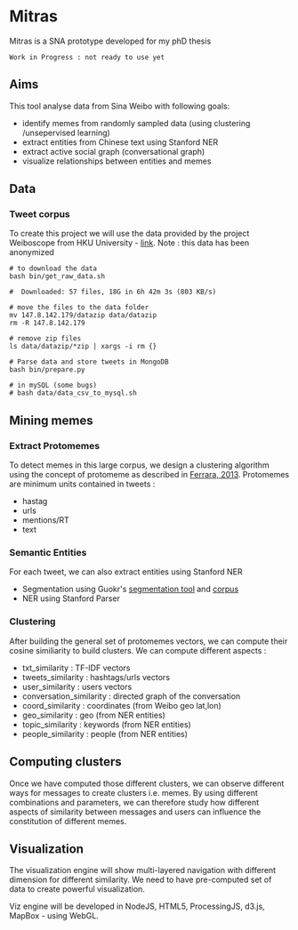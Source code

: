 # Mitras

Mitras is a SNA prototype developed for my phD thesis
	
	Work in Progress : not ready to use yet

## Aims
This tool analyse data from Sina Weibo with following goals:

* identify memes from randomly sampled data (using clustering /unsepervised learning) 
* extract entities from Chinese text using Stanford NER
* extract active social graph (conversational graph)
* visualize relationships between entities and memes


## Data

### Tweet corpus 
To create this project we will use the data provided by the project Weiboscope from HKU University - [link](http://147.8.142.179/datazip/). Note : this data has been anonymized

	# to download the data
	bash bin/get_raw_data.sh

	#  Downloaded: 57 files, 18G in 6h 42m 3s (803 KB/s)

	# move the files to the data folder
	mv 147.8.142.179/datazip data/datazip
	rm -R 147.8.142.179

	# remove zip files
	ls data/datazip/*zip | xargs -i rm {} 
	
	# Parse data and store tweets in MongoDB
	bash bin/prepare.py

	# in mySQL (some bugs)
	# bash data/data_csv_to_mysql.sh


## Mining memes

### Extract Protomemes 
To detect memes in this large corpus, we design a clustering algorithm using the concept of protomeme as described in [Ferrara, 2013](http://www.emilio.ferrara.name/2013/08/01/clustering-memes-in-social-media/). Protomemes are minimum units contained in tweets :

* hastag
* urls
* mentions/RT
* text

### Semantic Entities
For each tweet, we can also extract entities using Stanford NER

* Segmentation using Guokr's [segmentation tool](https://github.com/guokr/gkseg) and [corpus](https://github.com/guokr/corpus)
* NER using Stanford Parser

### Clustering 
After building the general set of protomemes vectors, we can compute their cosine similiarity to build clusters. We can compute different aspects :

* txt_similarity : TF-IDF vectors 
* tweets_similarity : hashtags/urls vectors 
* user_similarity : users vectors 
* conversation_similarity : directed graph of the conversation
* coord_similarity : coordinates (from Weibo geo lat,lon)
* geo_similarity : geo (from NER entities)
* topic_similarity : keywords (from NER entities)
* people_similarity : people (from NER entities)

## Computing clusters
Once we have computed those different clusters, we can observe different ways for messages to create clusters i.e. memes. By using different combinations and parameters, we can therefore study how different aspects of similarity between messages and users can influence the constitution of different memes.

## Visualization
The visualization engine will show multi-layered navigation with different dimension for different similarity. We need to have pre-computed set of data to create powerful visualization.

Viz engine will be developed in NodeJS, HTML5, ProcessingJS, d3.js, MapBox - using WebGL.
